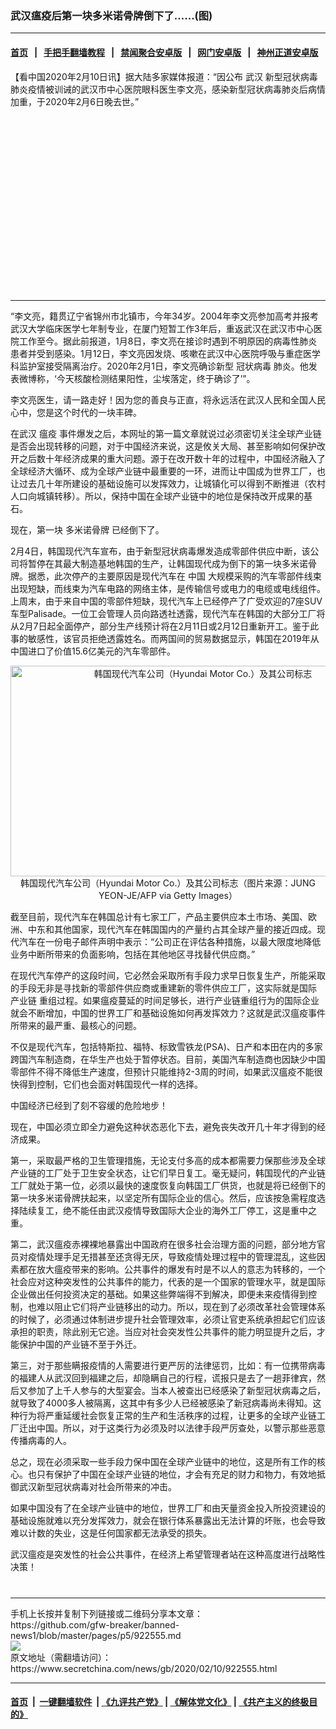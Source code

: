 ### 武汉瘟疫后第一块多米诺骨牌倒下了……(图)
------------------------

#### [首页](https://github.com/gfw-breaker/banned-news1/blob/master/README.md) &nbsp;&nbsp;|&nbsp;&nbsp; [手把手翻墙教程](https://github.com/gfw-breaker/guides/wiki) &nbsp;&nbsp;|&nbsp;&nbsp; [禁闻聚合安卓版](https://github.com/gfw-breaker/bn-android) &nbsp;&nbsp;|&nbsp;&nbsp; [网门安卓版](https://github.com/oGate2/oGate) &nbsp;&nbsp;|&nbsp;&nbsp; [神州正道安卓版](https://github.com/SzzdOgate/update) 



<div class="article_right" style="fone-color:#000">
 <p>
  【看中国2020年2月10日讯】据大陆多家媒体报道：“因公布
  <span href="https://www.secretchina.com/news/gb/tag/武汉" target="_blank">
   武汉
  </span>
  新型冠状病毒肺炎疫情被训诫的武汉市中心医院眼科医生李文亮，感染新型冠状病毒肺炎后病情加重，于2020年2月6日晚去世。”
  <span id="hideid" name="hideid" style="color:red;display:none;">
   <span href="https://www.secretchina.com">
   </span>
  </span>
 </p>
 <div id="txt-mid1-t21-2017">
  <ins class="adsbygoogle" data-ad-client="ca-pub-1276641434651360" data-ad-slot="2451032099" style="display:inline-block;width:336px;height:280px">
  </ins>
  

---


  </div>
 </div>
 <p>
  “李文亮，籍贯辽宁省锦州市北镇市，今年34岁。2004年李文亮参加高考并报考武汉大学临床医学七年制专业，在厦门短暂工作3年后，重返武汉在武汉市中心医院工作至今。据此前报道，1月8日，李文亮在接诊时遇到不明原因的病毒性肺炎患者并受到感染。1月12日，李文亮因发烧、咳嗽在武汉中心医院呼吸与重症医学科监护室接受隔离治疗。2020年2月1日，李文亮确诊新型
  <span href="https://www.secretchina.com/news/gb/tag/冠状病毒" target="_blank">
   冠状病毒
  </span>
  肺炎。他发表微博称，‘今天核酸检测结果阳性，尘埃落定，终于确诊了’”。
  <span id="hideid" name="hideid" style="color:red;display:none;">
   <span href="https://www.secretchina.com">
   </span>
  </span>
 </p>
 <p>
  李文亮医生，请一路走好！因为您的善良与正直，将永远活在武汉人民和全国人民心中，您是这个时代的一块丰碑。
 </p>
 <p>
  在武汉
  <span href="https://www.secretchina.com/news/gb/tag/瘟疫" target="_blank">
   瘟疫
  </span>
  事件爆发之后，本网址的第一篇文章就说过必须密切关注全球产业链是否会出现转移的问题，对于中国经济来说，这是攸关大局、甚至影响如何保护改开之后数十年经济成果的重大问题。源于在改开数十年的过程中，中国经济融入了全球经济大循环、成为全球产业链中最重要的一环，进而让中国成为世界工厂，也让过去几十年所建设的基础设施可以发挥效力，让城镇化可以得到不断推进（农村人口向城镇转移）。所以，保持中国在全球产业链中的地位是保持改开成果的基石。
 </p>
 <p>
  现在，第一块
  <span href="https://www.secretchina.com/news/gb/tag/多米诺骨牌" target="_blank">
   多米诺骨牌
  </span>
  已经倒下了。
 </p>
 <p>
  2月4日，韩国现代汽车宣布，由于新型冠状病毒爆发造成零部件供应中断，该公司将暂停在其最大制造基地韩国的生产，让韩国现代成为倒下的第一块多米诺骨牌。据悉，此次停产的主要原因是现代汽车在
  <span href="https://www.secretchina.com" target="_blank">
   中国
  </span>
  大规模采购的汽车零部件线束出现短缺，而线束为汽车电路的网络主体，是传输信号或电力的电缆或电线组件。上周末，由于来自中国的零部件短缺，现代汽车上已经停产了广受欢迎的7座SUV车型Palisade。一位工会管理人员向路透社透露，现代汽车在韩国的大部分工厂将从2月7日起全面停产，部分生产线预计将在2月11日或2月12日重新开工。鉴于此事的敏感性，该官员拒绝透露姓名。而两国间的贸易数据显示，韩国在2019年从中国进口了价值15.6亿美元的汽车零部件。
 </p>
 <p style="text-align:center">
  <img alt="韩国现代汽车公司（Hyundai Motor Co.）及其公司标志" src="https://img3.secretchina.com/pic/2020/2-10/p2623932a653552146-ss.jpg" style="height:337px; width:600px"/>
  <br>
   韩国现代汽车公司（Hyundai Motor Co.）及其公司标志（图片来源：JUNG YEON-JE/AFP via Getty Images）
  </br>
 </p>
 <p>
  截至目前，现代汽车在韩国总计有七家工厂，产品主要供应本土市场、美国、欧洲、中东和其他国家，现代汽车在韩国国内的产量约占其全球产量的接近四成。现代汽车在一份电子邮件声明中表示：“公司正在评估各种措施，以最大限度地降低业务中断所带来的负面影响，包括在其他地区寻找替代供应商。”
 </p>
 <p>
  在现代汽车停产的这段时间，它必然会采取所有手段力求早日恢复生产，所能采取的手段无非是寻找新的零部件供应商或重建新的零件供应工厂，这实际就是国际
  <span href="https://www.secretchina.com/news/gb/tag/产业链" target="_blank">
   产业链
  </span>
  重组过程。如果瘟疫蔓延的时间足够长，进行产业链重组行为的国际企业就会不断增加，中国的世界工厂和基础设施如何再发挥效力？这就是武汉瘟疫事件所带来的最严重、最核心的问题。
 </p>
 <p>
  不仅是现代汽车，包括特斯拉、福特、标致雪铁龙(PSA)、日产和本田在内的多家跨国汽车制造商，在华生产也处于暂停状态。目前，美国汽车制造商也因缺少中国零部件不得不降低生产速度，但预计只能维持2-3周的时间，如果武汉瘟疫不能很快得到控制，它们也会面对韩国现代一样的选择。
 </p>
 <p>
  中国经济已经到了刻不容缓的危险地步！
 </p>
 <p>
  现在，中国必须立即全力避免这种状态恶化下去，避免丧失改开几十年才得到的经济成果。
 </p>
 <p>
  第一，采取最严格的卫生管理措施，无论支付多高的成本都需要力保那些涉及全球产业链的工厂处于卫生安全状态，让它们早日复工。毫无疑问，韩国现代的产业链工厂就处于第一位，必须以最快的速度恢复向韩国工厂供货，也就是将已经倒下的第一块多米诺骨牌扶起来，以坚定所有国际企业的信心。然后，应该按急需程度选择陆续复工，绝不能任由武汉疫情导致国际大企业的海外工厂停工，这是重中之重。
 </p>
 <p>
  第二，武汉瘟疫赤裸裸地暴露出中国政府在很多社会治理方面的问题，部分地方官员对疫情处理手足无措甚至还贪得无厌，导致疫情处理过程中的管理混乱，这些因素都在放大瘟疫带来的影响。公共事件的爆发有时是不以人的意志为转移的，一个社会应对这种突发性的公共事件的能力，代表的是一个国家的管理水平，就是国际企业做出任何投资决定的基础。如果这些弊端得不到解决，即便未来疫情得到控制，也难以阻止它们将产业链移出的动力。所以，现在到了必须改革社会管理体系的时候了，必须通过体制进步提升社会管理效率，必须让官吏系统承担起它们应该承担的职责，除此别无它途。当应对社会突发性公共事件的能力明显提升之后，才能保护中国的产业链不至于外迁。
 </p>
 <p>
  第三，对于那些瞒报疫情的人需要进行更严厉的法律惩罚，比如：有一位携带病毒的福建人从武汉回到福建之后，却隐瞒自己的行程，谎报只是去了一趟菲律宾，然后又参加了上千人参与的大型宴会。当本人被查出已经感染了新型冠状病毒之后，就导致了4000多人被隔离，这其中有多少人已经被感染了新冠病毒尚未得知。这种行为将严重延缓社会恢复正常的生产和生活秩序的过程，让更多的全球产业链工厂迁出中国。所以，对于这类行为必须及时以法律手段严厉查处，以警示那些恶意传播病毒的人。
 </p>
 <p>
  总之，现在必须采取一些手段力保中国在全球产业链中的地位，这是所有工作的核心。也只有保护了中国在全球产业链的地位，才会有充足的财力和物力，有效地抵御武汉新型冠状病毒对社会所带来的冲击。
 </p>
 <p>
  如果中国没有了在全球产业链中的地位，世界工厂和由天量资金投入所投资建设的基础设施就难以充分发挥效力，就会在银行体系暴露出无法计算的坏账，也会导致难以计数的失业，这是任何国家都无法承受的损失。
 </p>
 <p>
  武汉瘟疫是突发性的社会公共事件，在经济上希望管理者站在这种高度进行战略性决策！
  <center>
   <div>
    <div id="txt-mid2-t22-2017" style="display: block;  max-height: 351px;  overflow: hidden;">
     <div id="SC-21xxx">
     </div>
     <ins class="adsbygoogle" data-ad-client="ca-pub-1276641434651360" data-ad-format="auto" data-ad-slot="4301710469" data-full-width-responsive="true" style="display:block">
     </ins>
    </div>
   </div>
  </center>
  <div style="padding-top:12px;">
  </div>
 </p>
</div>

<hr/>
手机上长按并复制下列链接或二维码分享本文章：<br/>
https://github.com/gfw-breaker/banned-news1/blob/master/pages/p5/922555.md <br/>
<a href='https://github.com/gfw-breaker/banned-news1/blob/master/pages/p5/922555.md'><img src='https://github.com/gfw-breaker/banned-news1/blob/master/pages/p5/922555.md.png'/></a> <br/>
原文地址（需翻墙访问）：https://www.secretchina.com/news/gb/2020/02/10/922555.html


------------------------
#### [首页](https://github.com/gfw-breaker/banned-news1/blob/master/README.md) &nbsp;|&nbsp; [一键翻墙软件](https://github.com/gfw-breaker/nogfw/blob/master/README.md) &nbsp;| [《九评共产党》](https://github.com/gfw-breaker/9ping.md/blob/master/README.md#九评之一评共产党是什么) | [《解体党文化》](https://github.com/gfw-breaker/jtdwh.md/blob/master/README.md) | [《共产主义的终极目的》](https://github.com/gfw-breaker/gczydzjmd.md/blob/master/README.md)


<img src='http://gfw-breaker.win/banned-news/pages/p5/922555.md' width='0px' height='0px'/>